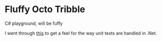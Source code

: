 # Fluffy Octo Tribble
C# playground, will be fuffy

I went through [this](https://docs.microsoft.com/en-us/dotnet/core/testing/unit-testing-with-dotnet-test) to get a feel for the way unit tests are handled in .Net.
